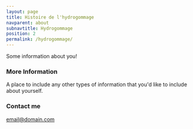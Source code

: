 ```yaml
---
layout: page
title: Histoire de l'hydrogommage
navparent: about
subnavtitle: Hydrogommage
position: 2
permalink: /hydrogommage/
---
```


Some information about you!

### More Information

A place to include any other types of information that you'd like to include about yourself. 

### Contact me

[email@domain.com](mailto:email@domain.com)